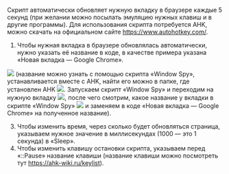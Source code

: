 Скрипт автоматически обновляет нужную вкладку в браузере каждые 5 секунд (при желании можно посылать эмуляцию нужных клавиш и в другие программы).
Для использования скрипта потребуется AHK, можно скачать на официальном сайте https://www.autohotkey.com/.
1. Чтобы нужная вкладка в браузере обновлялась автоматически, нужно указать её название в коде, в качестве примера указана «Новая вкладка — Google Chrome».
<img src="https://github.com/f1eshDK/F5/blob/main/screenshots/ahk_code.png">
(название можно узнать с помощью скрипта «Window Spy», устанавливается вместе с AHK, найти его можно в папке, где установлен AHK <img src="https://github.com/f1eshDK/F5/blob/main/screenshots/WinSpy_AHK.png">.
Запускаем скрипт «Window Spy» и переходим на нужную вкладку <img src="https://github.com/f1eshDK/F5/blob/main/screenshots/browser.png">,
после чего смотрим, какое название у вкладки в скрипте «Window Spy» <img src="https://github.com/f1eshDK/F5/blob/main/screenshots/WinSpy_1.png">
и заменяем в коде «Новая вкладка — Google Chrome» на полученное название).

3. Чтобы изменить время, через сколько будет обновляться страница, указываем нужное значение в миллисекундах (1000 — это 1 секунда) в «Sleep».
4. Чтобы изменить клавишу остановки скрипта, указываем перед «::Pause» название клавиши (название клавиши можно посмотреть тут https://ahk-wiki.ru/keylist).
